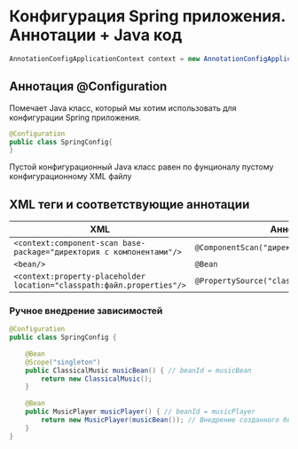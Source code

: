 # Конфигурация Spring приложения. Аннотации + Java код

```java
AnnotationConfigApplicationContext context = new AnnotationConfigApplicationContext(SpringConfig.class);
```

## Аннотация @Configuration

Помечает Java класс, который мы хотим использовать для конфигурации Spring приложения.

```java
@Configuration
public class SpringConfig{
}
```

Пустой конфигурационный Java класс равен по фунционалу пустому конфигурационному XML файлу

## XML теги и соответствующие аннотации

| XML                                                                    | Аннотация                                      |
|------------------------------------------------------------------------|------------------------------------------------|
| `<context:component-scan base-package="директория с компонентами"/>`   | `@ComponentScan("директория с компонентами")`  |
| `<bean/> `                                                             | `@Bean`                                        |
| `<context:property-placeholder location="classpath:файл.properties"/>` | `@PropertySource("classpath:файл.properties")` |

### Ручное внедрение зависимостей

```java
@Configuration
public class SpringConfig {
    
    @Bean
    @Scope("singleton")
    public ClassicalMusic musicBean() { // beanId = musicBean 
        return new ClassicalMusic();
    }
    
    @Bean
    public MusicPlayer musicPlayer() { // beanId = musicPlayer 
        return new MusicPlayer(musicBean()); // Внедрение созданного бина
    }
}
```